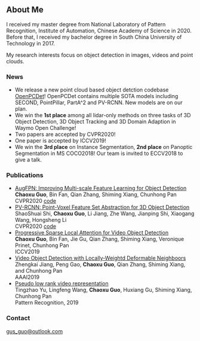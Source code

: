 ## About Me

I received my master degree from National Laboratory of Pattern Recognition, Institute of Automation, Chinese Academy of Science in 2020. Before that, I received my bachelor degree in South China University of Technology in 2017.

My research interests focus on object detection in images, videos and point clouds.

### News

* We release a new point cloud based object detction codebase [OpenPCDet](https://github.com/open-mmlab/OpenPCDet)! OpenPCDet contains multiple SOTA models including SECOND, PointPillar, PartA^2 and PV-RCNN. New models are on our plan. 
* We win the **1st place** among all lidar-only methods on three tasks of 3D Object Detection, 3D Object Tracking and 3D Domain Adaption in Waymo Open Challenge!
* Two papers are accepted by CVPR2020!
* One paper is accepted by ICCV2019!
* We win the **3rd place** on Instance Segmentation, **2nd place** on Panoptic Segmentation in MS COCO2018! Our team is invited to ECCV2018 to give a talk.



### Publications
* [AugFPN: Improving Multi-scale Feature Learning for Object Detection](https://openaccess.thecvf.com/content_CVPR_2020/papers/Guo_AugFPN_Improving_Multi-Scale_Feature_Learning_for_Object_Detection_CVPR_2020_paper.pdf)    
**Chaoxu Guo**, Bin Fan, Qian Zhang, Shiming Xiang, Chunhong Pan  
CVPR2020 [code](https://github.com/Gus-Guo/AugFPN)
*	[PV-RCNN: Point-Voxel Feature Set Abstraction for 3D Object Detection](https://arxiv.org/pdf/1912.13192.pdf)  
ShaoShuai Shi, **Chaoxu Guo**, Li Jiang, Zhe Wang, Jianping Shi, Xiaogang Wang, Hongsheng Li  
CVPR2020 [code](https://github.com/open-mmlab/OpenPCDet)
* [Progressive Sparse Local Attention for Video Object Detection](https://openaccess.thecvf.com/content_ICCV_2019/papers/Guo_Progressive_Sparse_Local_Attention_for_Video_Object_Detection_ICCV_2019_paper.pdf)  
**Chaoxu Guo**, Bin Fan, Jie Gu, Qian Zhang, Shiming Xiang, Veronique Prinet, Chunhong Pan  
ICCV2019
* [Video Object Detection with Locally-Weightd Deformable Neighboors](https://www.aaai.org/ojs/index.php/AAAI/article/view/4871)  
Zhengkai Jiang, Peng Gao, **Chaoxu Guo**, Qian Zhang, Shiming Xiang, and Chunhong Pan  
AAAI2019
* [Pseudo low rank video representation](http://159.226.21.68/bitstream/173211/22783/1/%5BTsingzao%5DPseudo%20low%20rank%20video%20representation.pdf)  
Tingzhao Yu, Lingfeng Wang, **Chaoxu Guo**, Huxiang Gu, Shiming Xiang, Chunhong Pan  
Pattern Recognition, 2019

### Contact
gus_guo@outlook.com

